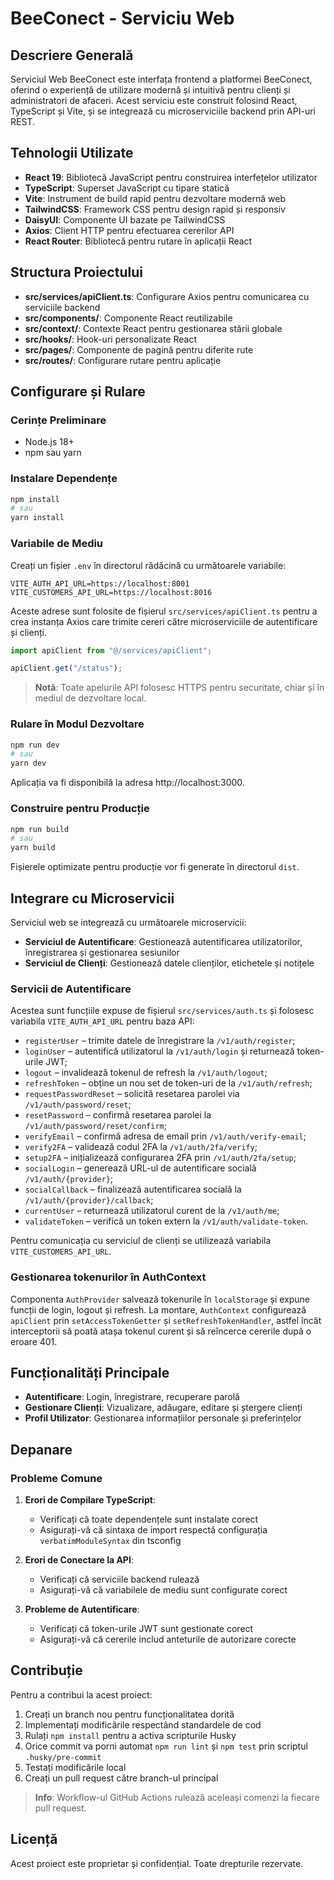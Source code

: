 # BeeConect - Serviciu Web

## Descriere Generală

Serviciul Web BeeConect este interfața frontend a platformei BeeConect, oferind o experiență de utilizare modernă și intuitivă pentru clienți și administratori de afaceri. Acest serviciu este construit folosind React, TypeScript și Vite, și se integrează cu microserviciile backend prin API-uri REST.

## Tehnologii Utilizate

- **React 19**: Bibliotecă JavaScript pentru construirea interfețelor utilizator
- **TypeScript**: Superset JavaScript cu tipare statică
- **Vite**: Instrument de build rapid pentru dezvoltare modernă web
- **TailwindCSS**: Framework CSS pentru design rapid și responsiv
- **DaisyUI**: Componente UI bazate pe TailwindCSS
- **Axios**: Client HTTP pentru efectuarea cererilor API
- **React Router**: Bibliotecă pentru rutare în aplicații React

## Structura Proiectului

- **src/services/apiClient.ts**: Configurare Axios pentru comunicarea cu serviciile backend
- **src/components/**: Componente React reutilizabile
- **src/context/**: Contexte React pentru gestionarea stării globale
- **src/hooks/**: Hook-uri personalizate React
- **src/pages/**: Componente de pagină pentru diferite rute
- **src/routes/**: Configurare rutare pentru aplicație

## Configurare și Rulare

### Cerințe Preliminare

- Node.js 18+ 
- npm sau yarn

### Instalare Dependențe

```bash
npm install
# sau
yarn install
```

### Variabile de Mediu

Creați un fișier `.env` în directorul rădăcină cu următoarele variabile:

```
VITE_AUTH_API_URL=https://localhost:8001
VITE_CUSTOMERS_API_URL=https://localhost:8016
```

Aceste adrese sunt folosite de fișierul `src/services/apiClient.ts` pentru a crea
instanța Axios care trimite cereri către microserviciile de autentificare și clienți.

```ts
import apiClient from "@/services/apiClient";

apiClient.get("/status");
```

> **Notă**: Toate apelurile API folosesc HTTPS pentru securitate, chiar și în mediul de dezvoltare local.

### Rulare în Modul Dezvoltare

```bash
npm run dev
# sau
yarn dev
```

Aplicația va fi disponibilă la adresa http://localhost:3000.

### Construire pentru Producție

```bash
npm run build
# sau
yarn build
```

Fișierele optimizate pentru producție vor fi generate în directorul `dist`.

## Integrare cu Microservicii

Serviciul web se integrează cu următoarele microservicii:

- **Serviciul de Autentificare**: Gestionează autentificarea utilizatorilor, înregistrarea și gestionarea sesiunilor
- **Serviciul de Clienți**: Gestionează datele clienților, etichetele și notițele

### Servicii de Autentificare

Acestea sunt funcțiile expuse de fișierul `src/services/auth.ts` și folosesc variabila `VITE_AUTH_API_URL` pentru baza API:

- `registerUser` – trimite datele de înregistrare la `/v1/auth/register`;
- `loginUser` – autentifică utilizatorul la `/v1/auth/login` și returnează token-urile JWT;
- `logout` – invalidează tokenul de refresh la `/v1/auth/logout`;
- `refreshToken` – obține un nou set de token-uri de la `/v1/auth/refresh`;
- `requestPasswordReset` – solicită resetarea parolei via `/v1/auth/password/reset`;
- `resetPassword` – confirmă resetarea parolei la `/v1/auth/password/reset/confirm`;
- `verifyEmail` – confirmă adresa de email prin `/v1/auth/verify-email`;
- `verify2FA` – validează codul 2FA la `/v1/auth/2fa/verify`;
- `setup2FA` – inițializează configurarea 2FA prin `/v1/auth/2fa/setup`;
- `socialLogin` – generează URL-ul de autentificare socială `/v1/auth/{provider}`;
- `socialCallback` – finalizează autentificarea socială la `/v1/auth/{provider}/callback`;
- `currentUser` – returnează utilizatorul curent de la `/v1/auth/me`;
- `validateToken` – verifică un token extern la `/v1/auth/validate-token`.


Pentru comunicația cu serviciul de clienți se utilizează variabila `VITE_CUSTOMERS_API_URL`.

### Gestionarea tokenurilor în AuthContext

Componenta `AuthProvider` salvează tokenurile în `localStorage` și expune funcții
de login, logout și refresh. La montare, `AuthContext` configurează `apiClient`
prin `setAccessTokenGetter` și `setRefreshTokenHandler`, astfel încât interceptorii
să poată atașa tokenul curent și să reîncerce cererile după o eroare 401.

## Funcționalități Principale

- **Autentificare**: Login, înregistrare, recuperare parolă
- **Gestionare Clienți**: Vizualizare, adăugare, editare și ștergere clienți
- **Profil Utilizator**: Gestionarea informațiilor personale și preferințelor

## Depanare

### Probleme Comune

1. **Erori de Compilare TypeScript**:
   - Verificați că toate dependențele sunt instalate corect
   - Asigurați-vă că sintaxa de import respectă configurația `verbatimModuleSyntax` din tsconfig

2. **Erori de Conectare la API**:
   - Verificați că serviciile backend rulează
   - Asigurați-vă că variabilele de mediu sunt configurate corect

3. **Probleme de Autentificare**:
   - Verificați că token-urile JWT sunt gestionate corect
   - Asigurați-vă că cererile includ anteturile de autorizare corecte

## Contribuție

Pentru a contribui la acest proiect:

1. Creați un branch nou pentru funcționalitatea dorită
2. Implementați modificările respectând standardele de cod
3. Rulați `npm install` pentru a activa scripturile Husky
4. Orice commit va porni automat `npm run lint` și `npm test` prin scriptul `.husky/pre-commit`
5. Testați modificările local
6. Creați un pull request către branch-ul principal

> **Info**: Workflow-ul GitHub Actions rulează aceleași comenzi la fiecare pull request.

## Licență

Acest proiect este proprietar și confidențial. Toate drepturile rezervate.